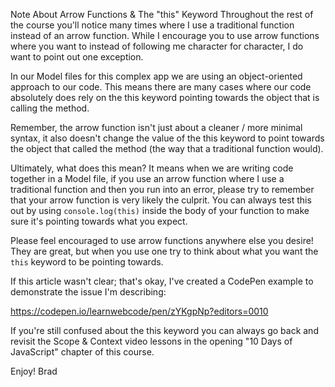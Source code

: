 Note About Arrow Functions & The "this" Keyword
Throughout the rest of the course you'll notice many times where I use a traditional function instead of an arrow function. While I encourage you to use arrow functions where you want to instead of following me character for character, I do want to point out one exception.

In our Model files for this complex app we are using an object-oriented approach to our code. This means there are many cases where our code absolutely does rely on the this keyword pointing towards the object that is calling the method.

Remember, the arrow function isn't just about a cleaner / more minimal syntax, it also doesn't change the value of the this keyword to point towards the object that called the method (the way that a traditional function would).

Ultimately, what does this mean? It means when we are writing code together in a Model file, if you use an arrow function where I use a traditional function and then you run into an error, please try to remember that your arrow function is very likely the culprit. You can always test this out by using ```console.log(this)``` inside the body of your function to make sure it's pointing towards what you expect.

Please feel encouraged to use arrow functions anywhere else you desire! They are great, but when you use one try to think about what you want the ```this``` keyword to be pointing towards.

If this article wasn't clear; that's okay, I've created a CodePen example to demonstrate the issue I'm describing:

https://codepen.io/learnwebcode/pen/zYKgpNp?editors=0010

If you're still confused about the this keyword you can always go back and revisit the Scope & Context video lessons in the opening "10 Days of JavaScript" chapter of this course.

Enjoy!
Brad
